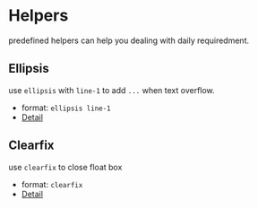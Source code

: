 # Helpers

predefined helpers can help you dealing with daily requiredment.


## Ellipsis
use `ellipsis` with `line-1` to add `...` when text overflow.
- format: `ellipsis line-1`
- [Detail](/docs/helpers/ellipsis)

## Clearfix
use `clearfix` to close float box
- format: `clearfix`
- [Detail](/docs/helpers/clearfix)